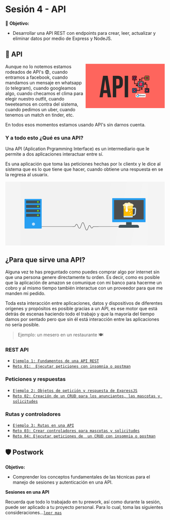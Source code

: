 # Sesión 4 - API

🎯 **Objetivo:**

- Desarrollar una API REST con endpoints para crear, leer, actualizar y eliminar datos por medio de Express y NodeJS. 

## 🎡 API 

<img src="img/api.jpg" align="right" width="250">

Aunque no lo notemos estamos rodeados de API's 😨, cuando entramos a facebook, cuando mandamos un mensaje en whatsapp (o telegram), cuando googleamos algo, cuando checamos el clima para elegir nuestro outfit, cuando tweeteamos en contra del sistema, cuando pedimos un uber, cuando tenemos un match en tinder, etc. 

En todos esos momentos estamos usando API's sin darnos cuenta. 

### Y a todo esto ¿Qué es una API? 

Una API (Aplication Prgramming Interface) es un intermediario que le permite a dos aplicaciones interactuar entre sí.

Es una aplicación que toma las peticiones hechas por lx clientx y le dice al sistema que es lo que tiene que hacer, cuando obtiene una respuesta en se la regresa al usuarix.

![](img/api2.png)

## ¿Para que sirve una API?

Alguna vez te has preguntado como puedes comprar algo por internet sin que una persona genere directamente tu orden. Es decir, como es posible que la aplicación de amazon se comunique con mi banco para hacerme un cobro y al mismo tiempo también interactue con un proveedor para que me manden mi pedido.

Toda esta interacción entre aplicaciones, datos y dispositivos de diferentes orígenes y propósitos es posible gracias a un API, es ese motor que está detrás de escenas haciendo todo el trabajo y que la mayoría del tiempo damos por sentado pero que sin él está interacción entre las aplicaciones no sería posible. 


> Ejemplo: un mesero en un restaurante 🍽

### REST API 

- [`Ejemplo 1: Fundamentos de una API REST`](Ejemplo-01/)
- [`Reto 01:  Ejecutar peticiones con insomnia o postman`](Reto-01/#reto-1)

### Peticiones y respuestas

- [`Ejemplo 2: Objetos de petición y respuesta de ExpressJS`](Ejemplo-02/)
- [`Reto 02: Creación de un CRUD para los anunciantes, las mascotas y solicitudes`](Reto-02/#reto-2)

### Rutas y controladores

- [`Ejemplo 3: Rutas en una API`](Ejemplo-03/)
- [`Reto 03: Crear controladores para mascotas y solicitudes`](Reto-03/#reto-3)
- [`Reto 04: Ejecutar peticiones de  un CRUD con insomnia o postman`](Reto-04/#reto-4)


## 🛡 Postwork

**Objetivo:**

- Comprender los conceptos fundamentales de las técnicas para el manejo de sesiones y autenticación en una API.

**Sesiones en una API**

Recuerda que todo lo trabajado en tu prework, así como durante la sesión, puede ser aplicado a tu proyecto personal. Para lo cual, toma las siguientes consideraciones...[`leer mas`](Postwork/#postwork)
